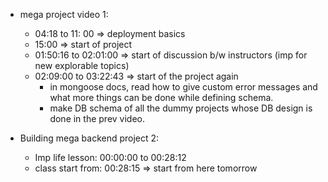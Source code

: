 - mega project video 1:

  - 04:18 to 11: 00 => deployment basics
  - 15:00 => start of project
  - 01:50:16 to 02:01:00 => start of discussion b/w instructors (imp for new explorable topics)
  - 02:09:00 to 03:22:43 => start of the project again
    - in mongoose docs, read how to give custom error messages and what more things can be done while defining schema.
    - make DB schema of all the dummy projects whose DB design is done in the prev video.

- Building mega backend project 2:
  - Imp life lesson: 00:00:00 to 00:28:12
  - class start from: 00:28:15 => start from here tomorrow
